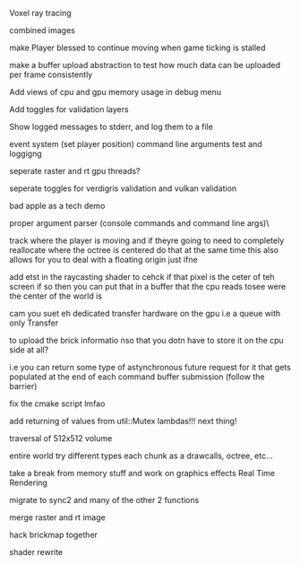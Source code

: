 Voxel ray tracing

combined images

make Player blessed to continue moving when game ticking is stalled

make a buffer upload abstraction to test how much data can be uploaded per frame consistently

Add views of cpu and gpu memory usage in debug menu

Add toggles for validation layers

Show logged messages to stderr, and log them to a file

event system (set player position)
command line arguments test and loggigng

seperate raster and rt gpu threads?

seperate toggles for verdigris validation and vulkan validation

bad apple as a tech demo

proper argument parser (console commands and command line args)\

track where the player is moving and if theyre going to need to completely reallocate where the octree is centered do that 
at the same time this also allows for you to deal with a floating origin just ifne 

add etst in the raycasting shader to cehck if that pixel is the ceter of teh screen if so then you can put that in a buffer that the cpu reads tosee were the center of the world is 




cam you suet eh dedicated transfer hardware on the gpu i.e a queue with only Transfer

to upload the brick informatio nso that you dotn have to store it on the cpu side at all? 

i.e you can return some type of astynchronous future request for it that gets populated at the end of each command buffer submission (follow the barrier) 

fix the cmake script lmfao



add returning of values from util::Mutex lambdas!!! next thing!


traversal of 512x512 volume

entire world try different types
each chunk as a drawcalls, octree, etc...


take a break from memory stuff and work on graphics effects Real Time Rendering

migrate to sync2 and many of the other 2 functions

merge raster and rt image

hack brickmap together

shader rewrite